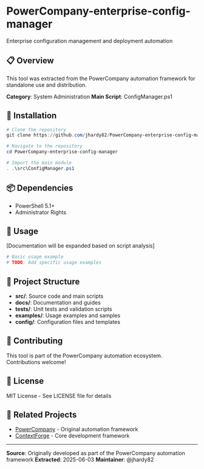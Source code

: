 # PowerCompany-enterprise-config-manager

Enterprise configuration management and deployment automation

## 📋 Overview

This tool was extracted from the PowerCompany automation framework for standalone use and distribution.

**Category**: System Administration
**Main Script**: ConfigManager.ps1

## 🚀 Installation

```powershell
# Clone the repository
git clone https://github.com/jhardy82/PowerCompany-enterprise-config-manager.git

# Navigate to the repository
cd PowerCompany-enterprise-config-manager

# Import the main module
. .\src\ConfigManager.ps1
```

## 📦 Dependencies

- PowerShell 5.1+
- Administrator Rights


## 🔧 Usage

[Documentation will be expanded based on script analysis]

```powershell
# Basic usage example
# TODO: Add specific usage examples
```

## 📁 Project Structure

- **src/**: Source code and main scripts
- **docs/**: Documentation and guides
- **tests/**: Unit tests and validation scripts
- **examples/**: Usage examples and samples
- **config/**: Configuration files and templates

## 🤝 Contributing

This tool is part of the PowerCompany automation ecosystem. Contributions welcome!

## 📄 License

MIT License - See LICENSE file for details

## 🔗 Related Projects

- [PowerCompany](https://github.com/jhardy82/PowerCompany) - Original automation framework
- [ContextForge](https://github.com/jhardy82/ContextForge) - Core development framework

---

**Source**: Originally developed as part of the PowerCompany automation framework
**Extracted**: 2025-06-03
**Maintainer**: @jhardy82
